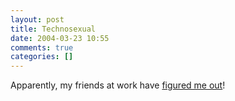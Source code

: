 ```yaml
---
layout: post
title: Technosexual
date: 2004-03-23 10:55
comments: true
categories: []
---
```

Apparently, my friends at work have <a href="http://www.technosexual.org/about.html">figured me out</a>!
